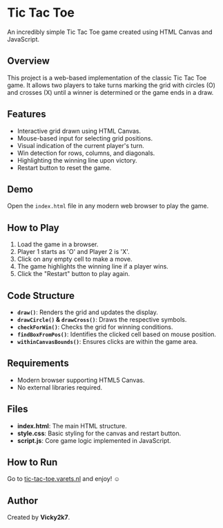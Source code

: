 # Tic Tac Toe

An incredibly simple Tic Tac Toe game created using HTML Canvas and JavaScript.

## Overview
This project is a web-based implementation of the classic Tic Tac Toe game. It allows two players to take turns marking the grid with circles (O) and crosses (X) until a winner is determined or the game ends in a draw.

## Features
- Interactive grid drawn using HTML Canvas.
- Mouse-based input for selecting grid positions.
- Visual indication of the current player's turn.
- Win detection for rows, columns, and diagonals.
- Highlighting the winning line upon victory.
- Restart button to reset the game.

## Demo
Open the `index.html` file in any modern web browser to play the game.

## How to Play
1. Load the game in a browser.
2. Player 1 starts as 'O' and Player 2 is 'X'.
3. Click on any empty cell to make a move.
4. The game highlights the winning line if a player wins.
5. Click the "Restart" button to play again.

## Code Structure
- **`draw()`**: Renders the grid and updates the display.
- **`drawCircle()` & `drawCross()`**: Draws the respective symbols.
- **`checkForWin()`**: Checks the grid for winning conditions.
- **`findBoxFromPos()`**: Identifies the clicked cell based on mouse position.
- **`withinCanvasBounds()`**: Ensures clicks are within the game area.

## Requirements
- Modern browser supporting HTML5 Canvas.
- No external libraries required.

## Files
- **index.html**: The main HTML structure.
- **style.css**: Basic styling for the canvas and restart button.
- **script.js**: Core game logic implemented in JavaScript.

## How to Run
Go to [tic-tac-toe.varets.nl](http://tic-tac-toe.varets.nl) and enjoy! ☺ 

## Author
Created by **Vicky2k7**.


